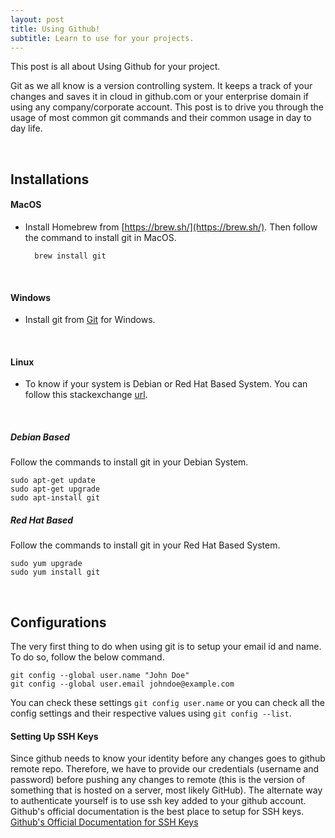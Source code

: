 ```yaml
---
layout: post
title: Using Github!
subtitle: Learn to use for your projects.
---
```


This post is all about Using Github for your project.

Git as we all know is a version controlling system. It keeps a track of your changes and saves it in cloud in github.com or your enterprise domain if using any company/corporate account. This post is to drive you through the usage of most common git commands and their common usage in day to day life.

&nbsp;

## Installations

#### MacOS
* Install Homebrew from [https://brew.sh/](https://brew.sh/). Then follow the command to install git in MacOS.

        brew install git

&nbsp;
#### Windows
* Install git from [Git](https://gitforwindows.org/) for Windows.

&nbsp;
#### Linux
- To know if your system is Debian or Red Hat Based System. You can follow this stackexchange [url](https://unix.stackexchange.com/questions/29981/how-can-i-tell-whether-a-build-is-debian-based).

&nbsp;

##### Debian Based
Follow the commands to install git in your Debian System.
            
    sudo apt-get update
    sudo apt-get upgrade
    sudo apt-install git


##### Red Hat Based
Follow the commands to install git in your Red Hat Based System.

    sudo yum upgrade
    sudo yum install git

&nbsp;

## Configurations
The very first thing to do when using git is to setup your email id and name. To do so, follow the below command.

    git config --global user.name "John Doe"
    git config --global user.email johndoe@example.com

You can check these settings ```git config user.name``` or you can check all the config settings and their respective values using ```git config --list```.

#### Setting Up SSH Keys
Since github needs to know your identity before any changes goes to github remote repo. Therefore, we have to provide our credentials (username and password) before pushing any changes to remote (this is the version of something that is hosted on a server, most likely GitHub). The alternate way to authenticate yourself is to use ssh key added to your github account. Github's official documentation is the best place to setup for SSH keys.
[Github's Official Documentation for SSH Keys](https://help.github.com/articles/connecting-to-github-with-ssh/)
